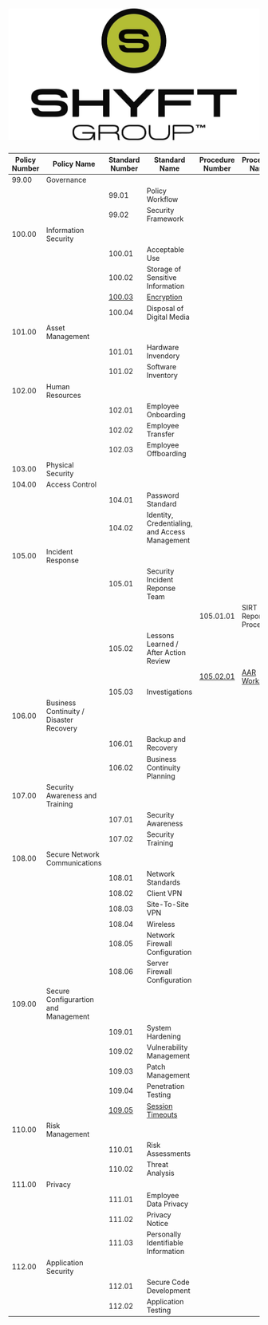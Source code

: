 ![TSG PSP](/images/header.jpg)
================================================

| Policy Number    | Policy Name                             | Standard Number  | Standard Name                                  | Procedure Number       | Procedure Name             | Appendix Number | Appendix Name |
| ---------------  | --------------------------------------- | ---------------- | ---------------------------------------------- | ---------------------- | -------------------------- | --------------- | ------------- |
| 99.00            | Governance                              |                  |                                                |                        |                            |                 |               |
|                  |                                         | 99.01            | Policy Workflow                                |                        |                            |                 |               |
|                  |                                         | 99.02            | Security Framework                             |                        |                            |                 |               |
| 100.00           | Information Security                    |                  |                                                |                        |                            |                 |               |
|                  |                                         | 100.01           | Acceptable Use                                 |                        |                            |                 |               |
|                  |                                         | 100.02           | Storage of Sensitive Information               |                        |                            |                 |               |
|                  |                                         | [100.03][100.03] | [Encryption][100.03]                           |                        |                            |                 |               |
|                  |                                         | 100.04           | Disposal of Digital Media                      |                        |                            |                 |               |
| 101.00           | Asset Management                        |                  |                                                |                        |                            |                 |               |
|                  |                                         | 101.01           | Hardware Invendory                             |                        |                            |                 |               |
|                  |                                         | 101.02           | Software Inventory                             |                        |                            |                 |               |
| 102.00           | Human Resources                         |                  |                                                |                        |                            |                 |               |
|                  |                                         | 102.01           | Employee Onboarding                            |                        |                            |                 |               |
|                  |                                         | 102.02           | Employee Transfer                              |                        |                            |                 |               |
|                  |                                         | 102.03           | Employee Offboarding                           |                        |                            |                 |               |
| 103.00           | Physical Security                       |                  |                                                |                        |                            |                 |               |
| 104.00           | Access Control                          |                  |                                                |                        |                            |                 |               |
|                  |                                         | 104.01           | Password Standard                              |                        |                            |                 |               |
|                  |                                         | 104.02           | Identity, Credentialing, and Access Management |                        |                            |                 |               |
| 105.00           | Incident Response                       |                  |                                                |                        |                            |                 |               |
|                  |                                         | 105.01           | Security Incident Reponse Team                 |                        |                            |                 |               |
|                  |                                         |                  |                                                | 105.01.01              | SIRT Reponse Procedure     |                 |               |
|                  |                                         | 105.02           | Lessons Learned / After Action Review          |                        |                            |                 |               |
|                  |                                         |                  |                                                | [105.02.01][105.02.01] | [AAR Worksheet][105.02.01] |                 |               |
|                  |                                         | 105.03           | Investigations                                 |                        |                            |                 |               |
| 106.00           | Business Continuity / Disaster Recovery |                  |                                                |                        |                            |                 |               |
|                  |                                         | 106.01           | Backup and Recovery                            |                        |                            |                 |               |
|                  |                                         | 106.02           | Business Continuity Planning                   |                        |                            |                 |               |
| 107.00           | Security Awareness and Training         |                  |                                                |                        |                            |                 |               |
|                  |                                         | 107.01           | Security Awareness                             |                        |                            |                 |               |
|                  |                                         | 107.02           | Security Training                              |                        |                            |                 |               |
| 108.00           | Secure Network Communications           |                  |                                                |                        |                            |                 |               |
|                  |                                         | 108.01           | Network Standards                              |                        |                            |                 |               |
|                  |                                         | 108.02           | Client VPN                                     |                        |                            |                 |               |
|                  |                                         | 108.03           | Site-To-Site VPN                               |                        |                            |                 |               |
|                  |                                         | 108.04           | Wireless                                       |                        |                            |                 |               |
|                  |                                         | 108.05           | Network Firewall Configuration                 |                        |                            |                 |               |
|                  |                                         | 108.06           | Server Firewall Configuration                  |                        |                            |                 |               |
| 109.00           | Secure Configurartion and Management    |                  |                                                |                        |                            |                 |               |
|                  |                                         | 109.01           | System Hardening                               |                        |                            |                 |               |
|                  |                                         | 109.02           | Vulnerability Management                       |                        |                            |                 |               |
|                  |                                         | 109.03           | Patch Management                               |                        |                            |                 |               |
|                  |                                         | 109.04           | Penetration Testing                            |                        |                            |                 |               |
|                  |                                         | [109.05][109.05] | [Session Timeouts][109.05]                     |                        |                            |                 |               |
| 110.00           | Risk Management                         |                  |                                                |                        |                            |                 |               |
|                  |                                         | 110.01           | Risk Assessments                               |                        |                            |                 |               |
|                  |                                         | 110.02           | Threat Analysis                                |                        |                            |                 |               |
| 111.00           | Privacy                                 |                  |                                                |                        |                            |                 |               |
|                  |                                         | 111.01           | Employee Data Privacy                          |                        |                            |                 |               |
|                  |                                         | 111.02           | Privacy Notice                                 |                        |                            |                 |               |
|                  |                                         | 111.03           | Personally Identifiable Information            |                        |                            |                 |               |
| 112.00           | Application Security                    |                  |                                                |                        |                            |                 |               |
|                  |                                         | 112.01           | Secure Code Development                        |                        |                            |                 |               |
|                  |                                         | 112.02           | Application Testing                            |                        |                            |                 |               |


[100.03]: /100/standards/100.03-encryption.md
[105.02.01]: /105/procuedres/105.02.01-aar.md
[109.05]: /109/standards/109.05-session-timeouts.md
